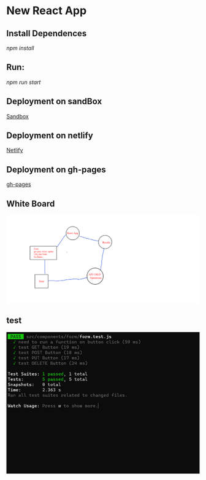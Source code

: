 # New React App 


## Install Dependences

*npm install*

## Run:

*npm run start*

## Deployment on sandBox

[Sandbox](https://codesandbox.io/s/red-cdn-shbcg?file=/src/app.scss)

## Deployment on netlify
[Netlify](https://goofy-torvalds-32aac2.netlify.app/)


## Deployment on gh-pages
[gh-pages](https://ehabalshrida.github.io/newApp/)

## White Board 

![WhiteBoard](./whiteBoard.jpg)

## test 

![test](./test.PNG)